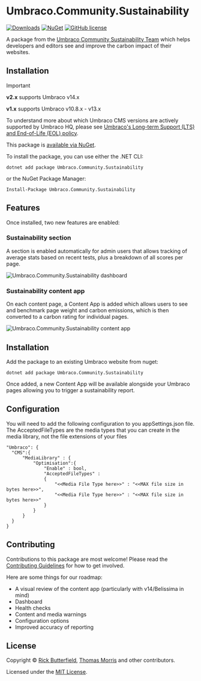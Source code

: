 # Umbraco.Community.Sustainability

[![Downloads](https://img.shields.io/nuget/dt/Umbraco.Community.Sustainability?color=cc9900)](https://www.nuget.org/packages/Umbraco.Community.Sustainability/)
[![NuGet](https://img.shields.io/nuget/v/Umbraco.Community.Sustainability?color=0273B3)](https://www.nuget.org/packages/Umbraco.Community.Sustainability)
[![GitHub license](https://img.shields.io/github/license/rickbutterfield/Umbraco.Community.Sustainability?color=8AB803)](../LICENSE)

A package from the [Umbraco Community Sustainability Team](https://umbraco.com/blog/meet-the-new-community-sustainability-team/) which helps developers and editors see and improve the carbon impact of their websites.

## Installation
> [!IMPORTANT]
> **v2.x** supports Umbraco v14.x
> 
> **v1.x** supports Umbraco v10.8.x - v13.x
> 
> To understand more about which Umbraco CMS versions are actively supported by Umbraco HQ, please see [Umbraco's Long-term Support (LTS) and End-of-Life (EOL) policy](https://umbraco.com/products/knowledge-center/long-term-support-and-end-of-life/).

This package is [available via NuGet](https://www.nuget.org/packages/Umbraco.Community.Sustainability).

To install the package, you can use either the .NET CLI:

```
dotnet add package Umbraco.Community.Sustainability
```

or the NuGet Package Manager:

```
Install-Package Umbraco.Community.Sustainability
```

## Features
Once installed, two new features are enabled:

### Sustainability section
A section is enabled automatically for admin users that allows tracking of average stats based on recent tests, plus a breakdown of all scores per page.

<img src="https://raw.githubusercontent.com/rickbutterfield/Umbraco.Community.Sustainability/main/.github/assets/sustainability-dashboard-1.png" alt="Umbraco.Community.Sustainability dashboard" />

### Sustainability content app
On each content page, a Content App is added which allows users to see and benchmark page weight and carbon emissions, which is then converted to a carbon rating for individual pages.

<img src="https://raw.githubusercontent.com/rickbutterfield/Umbraco.Community.Sustainability/main/.github/assets/sustainability-contentapp-2.jpeg" alt="Umbraco.Community.Sustainability content app" />

## Installation

Add the package to an existing Umbraco website from nuget:

`dotnet add package Umbraco.Community.Sustainability`

Once added, a new Content App will be available alongside your Umbraco pages allowing you to trigger a sustainability report.

## Configuration

You will need to add the following configuration to you appSettings.json file. 
The AcceptedFileTypes are the media types that you can create in the media library, not the file extensions of your files

  ```
  "Umbraco": {
    "CMS":{
        "MediaLibrary" : {
            "Optimisation":{
                "Enable" : bool,
                "AcceptedFileTypes" : 
                {
                    "<<Media File Type here>>" : "<<MAX file size in bytes here>>",
                    "<<Media File Type here>>" : "<<MAX file size in bytes here>>"
                }
            }
        }
    }
  }
  ```

## Contributing

Contributions to this package are most welcome! Please read the [Contributing Guidelines](CONTRIBUTING.md) for how to get involved.

Here are some things for our roadmap:

- A visual review of the content app (particularly with v14/Belissima in mind)
- Dashboard
- Health checks
- Content and media warnings
- Configuration options
- Improved accuracy of reporting

## License

Copyright &copy; [Rick Butterfield](https://github.com/rickbutterfield), [Thomas Morris](https://github.com/tcmorris) and other contributors.

Licensed under the [MIT License](https://github.com/rickbutterfield/Umbraco.Community.Sustainability/blob/main/LICENSE.md).
